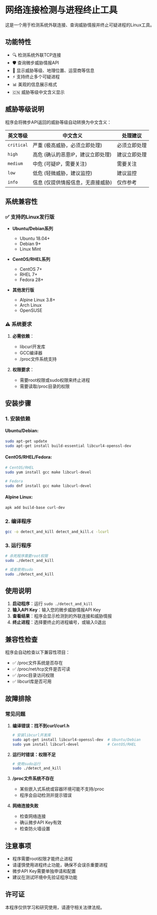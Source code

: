# 网络连接检测与进程终止工具

这是一个用于检测系统外联连接、查询威胁情报并终止可疑进程的Linux工具。

## 功能特性

- 🔍 检测系统外联TCP连接
- 🛡️ 查询微步威胁情报API
- 🎯 显示威胁等级、地理位置、运营商等信息
- ⚡ 支持终止多个可疑进程
- 📊 美观的信息展示格式
- 🇨🇳 威胁等级中文含义显示

## 威胁等级说明

程序会将微步API返回的威胁等级自动转换为中文含义：

| 英文等级 | 中文含义 | 处理建议 |
|---------|---------|----------|
| `critical` | 严重 (极高威胁，必须立即处理) | 必须立即处理 |
| `high` | 高危 (确认的恶意IP，建议立即处理) | 建议立即处理 |
| `medium` | 中危 (可疑IP，需要关注) | 需要关注 |
| `low` | 低危 (轻微威胁，建议监控) | 建议监控 |
| `info` | 信息 (仅提供情报信息，无直接威胁) | 仅作参考 |

## 系统兼容性

### ✅ 支持的Linux发行版

- **Ubuntu/Debian系列**
  - Ubuntu 18.04+
  - Debian 9+
  - Linux Mint

- **CentOS/RHEL系列**
  - CentOS 7+
  - RHEL 7+
  - Fedora 28+

- **其他发行版**
  - Alpine Linux 3.8+
  - Arch Linux
  - OpenSUSE

### ⚠️ 系统要求

1. **必需依赖**：
   - libcurl开发库
   - GCC编译器
   - /proc文件系统支持

2. **权限要求**：
   - 需要root权限或sudo权限来终止进程
   - 需要读取/proc目录的权限

## 安装步骤

### 1. 安装依赖

#### Ubuntu/Debian:
```bash
sudo apt-get update
sudo apt-get install build-essential libcurl4-openssl-dev
```

#### CentOS/RHEL/Fedora:
```bash
# CentOS/RHEL
sudo yum install gcc make libcurl-devel

# Fedora
sudo dnf install gcc make libcurl-devel
```

#### Alpine Linux:
```bash
apk add build-base curl-dev
```

### 2. 编译程序

```bash
gcc -o detect_and_kill detect_and_kill.c -lcurl
```

### 3. 运行程序

```bash
# 杀死程序需要root权限
sudo ./detect_and_kill

# 或者使用sudo
sudo ./detect_and_kill
```

## 使用说明

1. **启动程序**：运行 `sudo ./detect_and_kill`
2. **输入API Key**：输入您的微步威胁情报API Key
3. **查看结果**：程序会显示检测到的外联连接和威胁情报
4. **终止进程**：选择要终止的进程编号，或输入0退出

## 兼容性检查

程序会自动检查以下兼容性项目：

- ✅ /proc文件系统是否存在
- ✅ /proc/net/tcp文件是否可读
- ✅ /proc目录访问权限
- ✅ libcurl库是否可用

## 故障排除

### 常见问题

1. **编译错误：找不到curl/curl.h**
   ```bash
   # 安装libcurl开发库
   sudo apt-get install libcurl4-openssl-dev  # Ubuntu/Debian
   sudo yum install libcurl-devel             # CentOS/RHEL
   ```

2. **运行时错误：权限不足**
   ```bash
   # 使用sudo运行
   sudo ./detect_and_kill
   ```

3. **/proc文件系统不存在**
   - 某些嵌入式系统或容器环境可能不支持/proc
   - 程序会自动检测并提示错误

4. **网络连接失败**
   - 检查网络连接
   - 确认微步API Key有效
   - 检查防火墙设置

## 注意事项

- 程序需要root权限才能终止进程
- 请谨慎使用进程终止功能，确保不会误杀重要进程
- 微步API Key需要单独申请和配置
- 建议在测试环境中先验证程序功能

## 许可证

本程序仅供学习和研究使用，请遵守相关法律法规。
